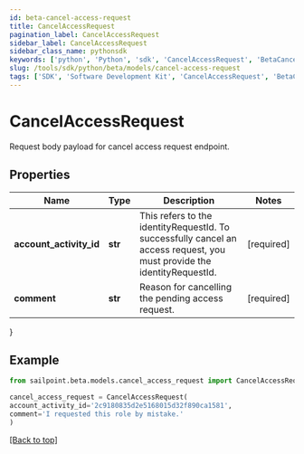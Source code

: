 ```yaml
---
id: beta-cancel-access-request
title: CancelAccessRequest
pagination_label: CancelAccessRequest
sidebar_label: CancelAccessRequest
sidebar_class_name: pythonsdk
keywords: ['python', 'Python', 'sdk', 'CancelAccessRequest', 'BetaCancelAccessRequest'] 
slug: /tools/sdk/python/beta/models/cancel-access-request
tags: ['SDK', 'Software Development Kit', 'CancelAccessRequest', 'BetaCancelAccessRequest']
---
```


# CancelAccessRequest

Request body payload for cancel access request endpoint.

## Properties

Name | Type | Description | Notes
------------ | ------------- | ------------- | -------------
**account_activity_id** | **str** | This refers to the identityRequestId. To successfully cancel an access request, you must provide the identityRequestId. | [required]
**comment** | **str** | Reason for cancelling the pending access request. | [required]
}

## Example

```python
from sailpoint.beta.models.cancel_access_request import CancelAccessRequest

cancel_access_request = CancelAccessRequest(
account_activity_id='2c9180835d2e5168015d32f890ca1581',
comment='I requested this role by mistake.'
)

```
[[Back to top]](#) 

